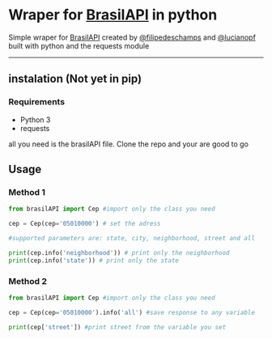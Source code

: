 # Wraper for [BrasilAPI](https://github.com/filipedeschamps/BrasilAPI/) in python

Simple wraper for [BrasilAPI](https://github.com/filipedeschamps/BrasilAPI/) created by [@filipedeschamps](https://github.com/filipedeschamps) and [@lucianopf](https://github.com/lucianopf) built with python and the requests module

---

## instalation (Not yet in pip)
### Requirements
* Python 3
* requests

all you need is the brasilAPI file. Clone the repo and your are good to go


## Usage
### Method 1

```python
from brasilAPI import Cep #import only the class you need

cep = Cep(cep='05010000') # set the adress

#supported parameters are: state, city, neighborhood, street and all

print(cep.info('neighborhood')) # print only the neighborhood
print(cep.info('state')) # print only the state
```

### Method 2
```python
from brasilAPI import Cep #import only the class you need

cep = Cep(cep='05010000').info('all') #save response to any variable

print(cep['street']) #print street from the variable you set
```